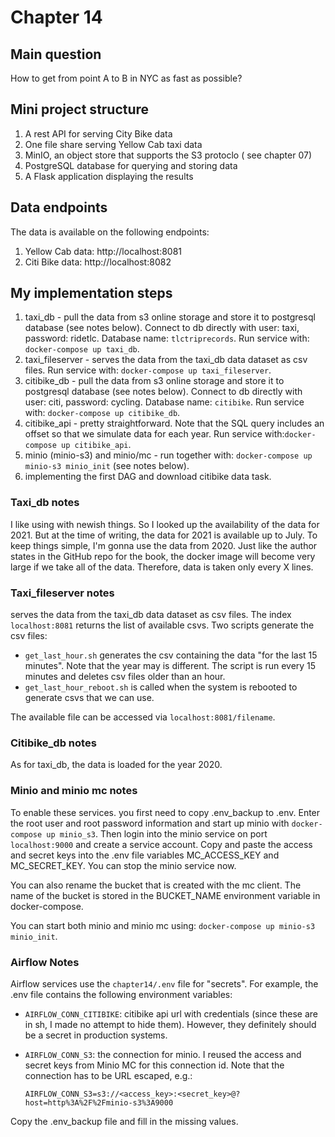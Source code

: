 # Chapter 14

## Main question
How to get from point A to B in NYC as fast as possible?

## Mini project structure
1. A rest API for serving City Bike data
2. One file share serving Yellow Cab taxi data
3. MinIO, an object store that supports the S3 protoclo (
   see chapter 07)
4. PostgreSQL database for querying and storing data
5. A Flask application displaying the results

## Data endpoints
The data is available on the following endpoints:
1. Yellow Cab data: http://localhost:8081
2. Citi Bike data: http://localhost:8082

## My implementation steps
1. taxi_db - pull the data from s3 online storage and store it to
postgresql database (see notes below). Connect to db directly with
user: taxi, password: ridetlc. Database name: `tlctriprecords`.
Run service with: `docker-compose up taxi_db`.
2. taxi_fileserver - serves the data from the taxi_db data dataset
as csv files. Run service with: `docker-compose up taxi_fileserver`.
3. citibike_db - pull the data from s3 online storage and store it to
postgresql database (see notes below). Connect to db directly with
user: citi, password: cycling. Database name: `citibike`.
Run service with: `docker-compose up citibike_db`.
4. citibike_api - pretty straightforward. Note that the SQL query
includes an offset so that we simulate data for each year.
Run service with:`docker-compose up citibike_api`.
5. minio (minio-s3) and minio/mc - run together with:
`docker-compose up minio-s3 minio_init` (see notes below).
6. implementing the first DAG and download citibike data task.

### Taxi_db notes
I like using with newish things. So I looked up the availability
of the data for 2021. But at the time of writing, the data for
2021 is available up to July. To keep things simple, I'm gonna
use the data from 2020.
Just like the author states in the GitHub repo for the book,
the docker image will become very large if we take all of the
data. Therefore, data is taken only every X lines.

### Taxi_fileserver notes
serves the data from the taxi_db data dataset
as csv files. The index `localhost:8081` returns the list of
available csvs. Two scripts generate the csv files:
   - `get_last_hour.sh` generates the csv containing the data
   "for the last 15 minutes". Note that the year may is different.
   The script is run every 15 minutes and deletes csv files
   older than an hour.
   - `get_last_hour_reboot.sh` is called when the system is
   rebooted to generate csvs that we can use.

The available file can be accessed via `localhost:8081/filename`.

### Citibike_db notes
As for taxi_db, the data is loaded for the year 2020.

### Minio and minio mc notes
To enable these services. you first need to copy .env_backup
to .env. Enter the root user and root password information
and start up minio with `docker-compose up minio_s3`. Then login
into the minio service on port `localhost:9000` and create a service
account. Copy and paste the access and secret keys into the .env file
variables MC_ACCESS_KEY and MC_SECRET_KEY. You can stop
the minio service now.

You can also rename the bucket that is created with the mc client.
The name of the bucket is stored in the BUCKET_NAME environment
variable in docker-compose.

You can start both minio and minio mc using:
`docker-compose up minio-s3 minio_init`.

### Airflow Notes
Airflow services use the `chapter14/.env` file for "secrets". For example, the .env file contains
the following environment variables:
- `AIRFLOW_CONN_CITIBIKE`: citibike api url with credentials (since these are in sh, I made no attempt
to hide them). However, they definitely should be a secret in production systems.
- `AIRFLOW_CONN_S3`: the connection for minio. I reused the access and secret keys from Minio MC
for this connection id. Note that the connection has to be URL escaped, e.g.:

   `AIRFLOW_CONN_S3=s3://<access_key>:<secret_key>@?host=http%3A%2F%2Fminio-s3%3A9000`

Copy the .env_backup file and fill in the missing values.
